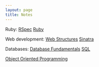```yaml
---
layout: page
title: Notes
---
```




Ruby:
[RSpec](notes/rspec.html)
[Ruby](notes/ruby.html)

Web development:
[Web Structures](notes/www.html)
[Sinatra](notes/sinatra.html)

Databases:
[Database Fundamentals](notes/db.html)
[SQL](notes/sql.html)

[Object Oriented Programming](notes/oop.html)


<!--stackedit_data:
eyJoaXN0b3J5IjpbLTg2NjM4MzIxNywtMTk5MDQzNTk3MCwtMj
I2MTc1MTM4XX0=
-->